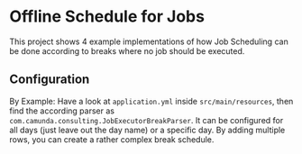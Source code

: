 # Offline Schedule for Jobs

This project shows 4 example implementations of how Job Scheduling can be done according to breaks where no job should be executed.

## Configuration

By Example: Have a look at `application.yml` inside `src/main/resources`, then find the according parser as `com.camunda.consulting.JobExecutorBreakParser`. It can be configured for all days (just leave out the day name) or a specific day. By adding multiple rows, you can create a rather complex break schedule.
